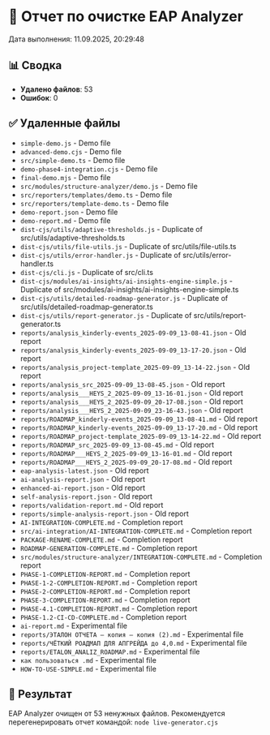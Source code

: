 # 🧹 Отчет по очистке EAP Analyzer

Дата выполнения: 11.09.2025, 20:29:48

## 📊 Сводка

- **Удалено файлов**: 53
- **Ошибок**: 0

## ✅ Удаленные файлы

- `simple-demo.js` - Demo file
- `advanced-demo.cjs` - Demo file
- `src/simple-demo.ts` - Demo file
- `demo-phase4-integration.cjs` - Demo file
- `final-demo.mjs` - Demo file
- `src/modules/structure-analyzer/demo.js` - Demo file
- `src/reporters/templates/demo.ts` - Demo file
- `src/reporters/template-demo.ts` - Demo file
- `demo-report.json` - Demo file
- `demo-report.md` - Demo file
- `dist-cjs/utils/adaptive-thresholds.js` - Duplicate of src/utils/adaptive-thresholds.ts
- `dist-cjs/utils/file-utils.js` - Duplicate of src/utils/file-utils.ts
- `dist-cjs/utils/error-handler.js` - Duplicate of src/utils/error-handler.ts
- `dist-cjs/cli.js` - Duplicate of src/cli.ts
- `dist-cjs/modules/ai-insights/ai-insights-engine-simple.js` - Duplicate of src/modules/ai-insights/ai-insights-engine-simple.ts
- `dist-cjs/utils/detailed-roadmap-generator.js` - Duplicate of src/utils/detailed-roadmap-generator.ts
- `dist-cjs/utils/report-generator.js` - Duplicate of src/utils/report-generator.ts
- `reports/analysis_kinderly-events_2025-09-09_13-08-41.json` - Old report
- `reports/analysis_kinderly-events_2025-09-09_13-17-20.json` - Old report
- `reports/analysis_project-template_2025-09-09_13-14-22.json` - Old report
- `reports/analysis_src_2025-09-09_13-08-45.json` - Old report
- `reports/analysis___HEYS_2_2025-09-09_13-16-01.json` - Old report
- `reports/analysis___HEYS_2_2025-09-09_20-17-08.json` - Old report
- `reports/analysis___HEYS_2_2025-09-09_23-16-43.json` - Old report
- `reports/ROADMAP_kinderly-events_2025-09-09_13-08-41.md` - Old report
- `reports/ROADMAP_kinderly-events_2025-09-09_13-17-20.md` - Old report
- `reports/ROADMAP_project-template_2025-09-09_13-14-22.md` - Old report
- `reports/ROADMAP_src_2025-09-09_13-08-45.md` - Old report
- `reports/ROADMAP___HEYS_2_2025-09-09_13-16-01.md` - Old report
- `reports/ROADMAP___HEYS_2_2025-09-09_20-17-08.md` - Old report
- `eap-analysis-latest.json` - Old report
- `ai-analysis-report.json` - Old report
- `enhanced-ai-report.json` - Old report
- `self-analysis-report.json` - Old report
- `reports/validation-report.md` - Old report
- `reports/simple-analysis-report.json` - Old report
- `AI-INTEGRATION-COMPLETE.md` - Completion report
- `src/ai-integration/AI-INTEGRATION-COMPLETE.md` - Completion report
- `PACKAGE-RENAME-COMPLETE.md` - Completion report
- `ROADMAP-GENERATION-COMPLETE.md` - Completion report
- `src/modules/structure-analyzer/INTEGRATION-COMPLETE.md` - Completion report
- `PHASE-1-COMPLETION-REPORT.md` - Completion report
- `PHASE-1-2-COMPLETION-REPORT.md` - Completion report
- `PHASE-2-COMPLETION-REPORT.md` - Completion report
- `PHASE-3-COMPLETION-REPORT.md` - Completion report
- `PHASE-4.1-COMPLETION-REPORT.md` - Completion report
- `PHASE-1.2-CI-CD-COMPLETE.md` - Completion report
- `ai-report.md` - Experimental file
- `reports/ЭТАЛОН ОТЧЕТА — копия — копия (2).md` - Experimental file
- `reports/ЧЁТКИЙ РОАДМАП ДЛЯ АПГРЕЙДА до 4,0.md` - Experimental file
- `reports/ETALON_ANALIZ_ROADMAP.md` - Experimental file
- `как пользоваться .md` - Experimental file
- `HOW-TO-USE-SIMPLE.md` - Experimental file

## 🎯 Результат

EAP Analyzer очищен от 53 ненужных файлов.
Рекомендуется перегенерировать отчет командой: `node live-generator.cjs`
